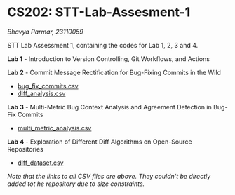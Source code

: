 # CS202: STT-Lab-Assesment-1
*Bhavya Parmar, 23110059*

STT Lab Assessment 1, containing the codes for Lab 1, 2, 3 and 4.

**Lab 1** - Introduction to Version Controlling, Git Workflows, and Actions

**Lab 2** - Commit Message Rectification for Bug-Fixing Commits in the Wild
- [bug_fix_commits.csv](https://drive.google.com/file/d/1MCK6PY2aWkR9hc-Vcj_eBAkovJ-gOO8I/view?usp=sharing)
- [diff_analysis.csv](https://drive.google.com/file/d/1MCK6PY2aWkR9hc-Vcj_eBAkovJ-gOO8I/view?usp=sharing)

**Lab 3** - Multi-Metric Bug Context Analysis and Agreement Detection in Bug-Fix Commits
- [multi_metric_analysis.csv](https://drive.google.com/file/d/1MCK6PY2aWkR9hc-Vcj_eBAkovJ-gOO8I/view?usp=sharing)

**Lab 4** - Exploration of Different Diff Algorithms on Open-Source Repositories
- [diff_dataset.csv](https://drive.google.com/file/d/1W9HshygaCqSlApi_ZLWehjww-mdzW7ha/view?usp=sharing)

*Note that the links to all CSV files are above. They couldn't be directly added tot he repository due to size constraints.*
